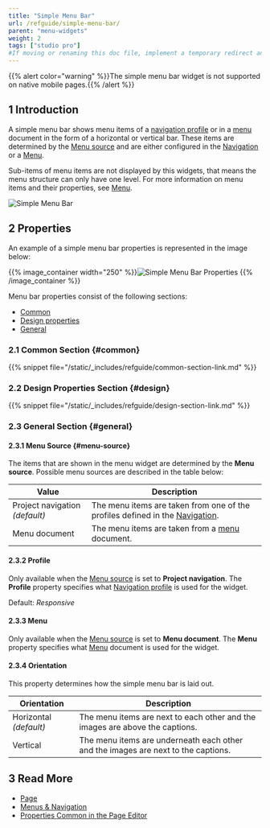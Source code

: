 ```yaml
---
title: "Simple Menu Bar"
url: /refguide/simple-menu-bar/
parent: "menu-widgets"
weight: 2
tags: ["studio pro"]
#If moving or renaming this doc file, implement a temporary redirect and let the respective team know they should update the URL in the product. See Mapping to Products for more details.
---
```


{{% alert color="warning" %}}The simple menu bar widget is not supported on native mobile pages.{{% /alert %}}

## 1 Introduction

A simple menu bar shows menu items of a [navigation profile](/refguide/navigation/#profiles) or in a [menu](/refguide/menu/) document in the form of a horizontal or vertical bar. These items are determined by the [Menu source](#menu-source) and are either configured in the [Navigation](/refguide/navigation/) or a [Menu](/refguide/menu/).

Sub-items of menu items are not displayed by this widgets, that means the menu structure can only have one level. For more information on menu items and their properties, see [Menu](/refguide/menu/).

![Simple Menu Bar](/attachments/refguide/modeling/pages/menu-widgets/simple-menu-bar/simple-menu-bar.png)

## 2 Properties

An example of a simple menu bar properties is represented in the image below:

{{% image_container width="250" %}}![Simple Menu Bar Properties](/attachments/refguide/modeling/pages/menu-widgets/simple-menu-bar/simple-menu-bar-properties.png)
{{% /image_container %}}

Menu bar properties consist of the following sections:

* [Common](#common)
* [Design properties](#design)
* [General](#general)

### 2.1 Common Section {#common}

{{% snippet file="/static/_includes/refguide/common-section-link.md" %}}

### 2.2 Design Properties Section {#design}

{{% snippet file="/static/_includes/refguide/design-section-link.md" %}}

### 2.3 General Section {#general}

#### 2.3.1 Menu Source {#menu-source}

The items that are shown in the menu widget are determined by the **Menu source**. Possible menu sources are described in the table below:

| Value              | Description                                                  |
| ------------------ | ------------------------------------------------------------ |
| Project navigation  *(default)* | The menu items are taken from one of the profiles defined in the [Navigation](/refguide/navigation/). |
| Menu document      | The menu items are taken from a [menu](/refguide/menu/) document.       |

#### 2.3.2 Profile 

Only available when the [Menu source](#menu-source) is set to **Project navigation**. The **Profile** property specifies what [Navigation profile](/refguide/navigation/#profiles) is used for the widget. 

Default: *Responsive*

#### 2.3.3 Menu 

Only available when the [Menu source](#menu-source) is set to **Menu document**. The **Menu** property specifies what [Menu](/refguide/menu/) document is used for the widget.

#### 2.3.4 Orientation

This property determines how the simple menu bar is laid out.

| Orientation | Description |
| --- | --- |
| Horizontal  *(default)* | The menu items are next to each other and the images are above the captions. |
| Vertical | The menu items are underneath each other and the images are next to the captions. |

## 3 Read More

* [Page](/refguide/page/)
* [Menus & Navigation](/refguide/menu-widgets/)
* [Properties Common in the Page Editor](/refguide/common-widget-properties/)
